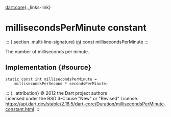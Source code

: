 [dart:core](../../dart-core/dart-core-library){._links-link}

millisecondsPerMinute constant
==============================

::: {.section .multi-line-signature}
[int](../int-class) const millisecondsPerMinute
:::

The number of milliseconds per minute.

Implementation {#source}
--------------

``` {.language-dart data-language="dart"}
static const int millisecondsPerMinute =
    millisecondsPerSecond * secondsPerMinute;
```

::: {._attribution}
© 2012 the Dart project authors\
Licensed under the BSD 3-Clause \"New\" or \"Revised\" License.\
<https://api.dart.dev/stable/2.18.5/dart-core/Duration/millisecondsPerMinute-constant.html>
:::
